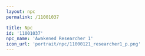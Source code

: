 ```yaml
---
layout: npc
permalink: /11001037

title: Npc
id: '11001037'
npc_name: 'Awakened Researcher 1'
icon_url: 'portrait/npc/11000121_researcher1_p.png'
---
```


